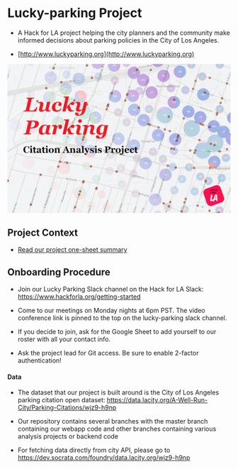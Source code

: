 # Lucky-parking Project

- A Hack for LA project helping the city planners and the community make informed decisions about parking policies in the City of Los Angeles.

- [http://www.luckyparking.org](http://www.luckyparking.org)

![logo](assets/Lucky_parking7.png)
## Project Context

- [Read our project one-sheet summary](https://docs.google.com/document/d/1wKe_zq1El-fWpn6kYA_9X0ej3Pic0HxLeX-e-S9Mz0Y/)

## Onboarding Procedure

- Join our Lucky Parking Slack channel on the Hack for LA Slack: https://www.hackforla.org/getting-started

- Come to our meetings on Monday nights at 6pm PST. The video conference link is pinned to the top on the lucky-parking slack channel.

- If you decide to join, ask for the Google Sheet to add yourself to our roster with all your contact info.

- Ask the project lead for Git access. Be sure to enable 2-factor authentication!


#### Data

- The dataset that our project is built around is the City of Los Angeles parking citation open dataset: https://data.lacity.org/A-Well-Run-City/Parking-Citations/wjz9-h9np

- Our repository contains several branches with the master branch containing our webapp code and other branches containing various analysis projects or backend code

- For fetching data directly from city API, please go to https://dev.socrata.com/foundry/data.lacity.org/wjz9-h9np

